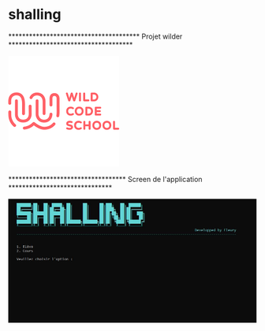 # shalling
************************************** Projet wilder ************************************

![Shalling](asset/logo_wild.png)

********************************** Screen de l'application ******************************

![Shalling](asset/screen.png)